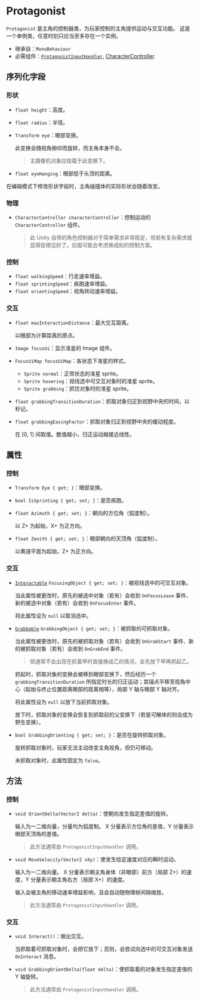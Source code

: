# Protagonist

`Protagonist` 是主角的控制器类，为玩家控制的主角提供运动与交互功能。
这是一个单例类，任意时刻只应当至多存在一个实例。

- 继承自：`MonoBehaviour`
- 必需组件：[`ProtagonistInputHandler`](ProtagonistInputHandler), [CharacterController](https://docs.unity3d.com/ScriptReference/CharacterController.html)

## 序列化字段

### 形状

- `float height`：高度。
- `float radius`：半径。
- `Transform eye`：眼部变换。

	此变换会随视角俯仰而旋转，而主角本身不会。
	> 主摄像机对象应挂载于此变换下。
- `float eyeHanging`：眼部低于头顶的距离。

在编辑模式下修改形状字段时，主角碰撞体的实际形状会随着改变。

### 物理

- `CharacterController characterController`：控制运动的 `CharacterController` 组件。

	> 此 Unity 自带的角色控制器对于简单需求非常稳定，但若有复杂需求就显得捉襟见肘了。后面可能会考虑换成别的控制方案。

### 控制

- `float walkingSpeed`：行走速率增益。
- `float sprintingSpeed`：疾跑速率增益。
- `float orientingSpeed`：视角转动速率增益。

### 交互

- `float maxInteractionDistance`：最大交互距离。

	以眼部为计算距离的原点。
- `Image focusUi`：显示准星的 Image 组件。
- `FocusUiMap focusUiMap`：各状态下准星的样式。
	- `Sprite normal`：正常状态的准星 sprite。
	- `Sprite hovering`：视线选中可交互对象时的准星 sprite。
	- `Sprite grabbing`：抓住对象时的准星 sprite。
- `float grabbingTransitionDuration`：抓取对象归正到视野中央的时间，以秒记。
- `float grabbingEasingFactor`：抓取对象归正到视野中央的缓动程度。

	在 \[0, 1\] 间取值。数值越小，归正运动越接近线性。

## 属性

### 控制

- `Transform Eye { get; }`：眼部变换。
- `bool IsSprinting { get; set; }`：是否疾跑。
- `float Azimuth { get; set; }`：朝向的方位角（弧度制）。

	以 Z+ 为起始，X+ 为正方向。
- `float Zenith { get; set; }`：眼部朝向的天顶角（弧度制）。

	以黄道平面为起始，Z+ 为正方向。

### 交互

- [`Interactable`](Interactable.md) `FocusingObject { get; set; }`：被视线选中的可交互对象。

	当此属性被更改时，原先的被选中对象（若有）会收到 `OnFocusLeave` 事件、新的被选中对象（若有）会收到 `OnFocusEnter` 事件。

	将此属性设为 `null` 以取消选中。

- [`Grabbable`](Grabbable.md) `GrabbingObject { get; set; }`：被抓取的可抓取对象。

	当此属性被更改时，原先的被抓取对象（若有）会收到 `OnGrabStart` 事件、新的被抓取对象（若有）会收到 `OnGrabEnd` 事件。

	> 但通常不会出现在抓着甲时直接换成乙的情况，会先放下甲再抓起乙。

	抓起时，抓取对象的变换会被移到眼部变换下，然后经历一个 `grabbingTransitionDuration` 所指定时长的归正运动；其锚点平移至视角中心（起始与终止位置距离眼部的距离相等），局部 Y 轴与眼部 Y 轴对齐。

	将此属性设为 `null` 以放下当前抓取对象。

	放下时，抓取对象的变换会恢复到抓取前的父变换下（若是可解体的则会成为野生变换）。

- `bool GrabbingOrienting { get; set; }`：是否在旋转抓取对象。

	旋转抓取对象时，玩家无法主动改变主角视角，但仍可移动。

	未抓取对象时，此属性固定为 `false`。

## 方法

### 控制

- `void OrientDelta(Vector2 delta)`：使朝向发生指定差值的旋转。

	输入为一二维向量，分量均为弧度制。
	X 分量表示方位角的差值，Y 分量表示眼部天顶角的差值。

	> 此方法通常由 `ProtagonistInputHandler` 调用。

- `void MoveVelocity(Vector2 vXy)`：使发生给定速度对应的瞬时运动。

	输入为一二维向量。
	X 分量表示朝主角身体（非眼部）前方（局部 Z+）的速度，Y 分量表示朝主角右方（局部 X+）的速度。

	输入会被主角的移动速率增益影响，且会自动随物理帧间隔缩放。

	> 此方法通常由 `ProtagonistInputHandler` 调用。

### 交互

- `void Interact()`：做出交互。

	当抓取着可抓取对象时，会把它放下；否则，会尝试向选中的可交互对象发送 `OnInteract` 消息。

- `void GrabbingOrientDelta(float delta)`：使抓取着的对象发生指定差值的 Y 轴旋转。

	> 此方法通常由 `ProtagonistInputHandler` 调用。